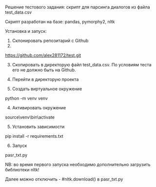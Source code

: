 Решение тестового задания: скрипт для парсинга диалогов из файла test_data.csv 

Скрипт разработан на базе: pandas, pymorphy2, nltk


Установка и запуск:
1. Склонировать репозитарий с Github
2.
https://github.com/alex281172/test.git

3. Скопировать в директорую файл test_data.csv. По условиям теста его не должно быть на Github.

5. Перейти в директорую проекта

7. Создать виртуальное окружение

python -m venv venv

4. Активировать окружение

source\venv\bin\activate

5. Установить зависимости

pip install -r requirements.txt

6. Запуск

pasr_txt.py

NB: во время первого запуска необходимо дополнительно загрузить библиотеки nltk!

Далее можно отключить - #nltk.download() в pasr_txt.py

